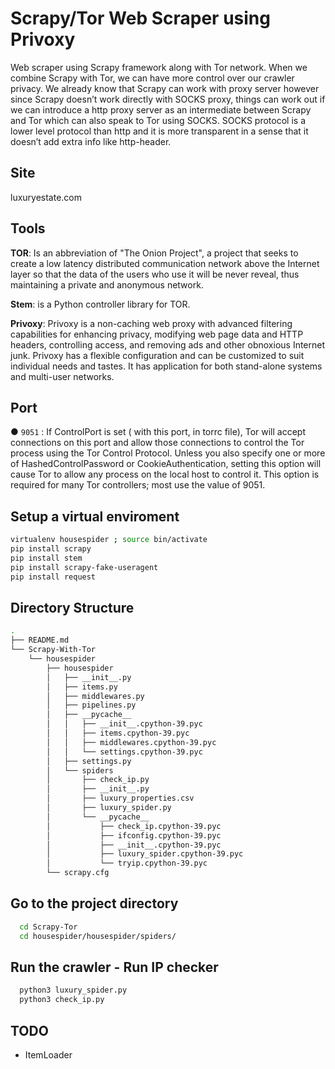 # Scrapy/Tor Web Scraper using Privoxy
Web scraper using Scrapy framework along with Tor network.
When we combine Scrapy with Tor, we can have more control over our crawler privacy. We already know that Scrapy can work with proxy server however since Scrapy doesn’t work directly with SOCKS proxy, things can work out if we can introduce a http proxy server as an intermediate between Scrapy and Tor which can also speak to Tor using SOCKS. SOCKS protocol is a lower level protocol than http and it is more transparent in a sense that it doesn’t add extra info like http-header.

## Site
luxuryestate.com

## Tools
**TOR**: Is an abbreviation of "The Onion Project", a project that seeks to create a low latency distributed communication network above the Internet layer so that the data of the users who use it will be never reveal, thus maintaining a private and anonymous network.

**Stem**: is a Python controller library for TOR.

**Privoxy**: Privoxy is a non-caching web proxy with advanced filtering capabilities for enhancing privacy, modifying web page data and HTTP headers, controlling access, and removing ads and other obnoxious Internet junk. Privoxy has a flexible configuration and can be customized to suit individual needs and tastes. It has application for both stand-alone systems and multi-user networks.

## Port
● `9051` :  If ControlPort is set ( with this port, in torrc file), Tor will accept connections on this port and allow those connections to control the Tor process using the Tor Control Protocol. 
Unless you also specify one or more of HashedControlPassword or CookieAuthentication, setting this option will cause Tor to allow any process on the local host to control it. This option is required for many Tor controllers; most use the value of 9051.

## Setup a virtual enviroment
```bash
virtualenv housespider ; source bin/activate
pip install scrapy 
pip install stem
pip install scrapy-fake-useragent
pip install request
```
## Directory Structure
```bash
.
├── README.md
└── Scrapy-With-Tor
    └── housespider
        ├── housespider
        │   ├── __init__.py
        │   ├── items.py
        │   ├── middlewares.py
        │   ├── pipelines.py
        │   ├── __pycache__
        │   │   ├── __init__.cpython-39.pyc
        │   │   ├── items.cpython-39.pyc
        │   │   ├── middlewares.cpython-39.pyc
        │   │   └── settings.cpython-39.pyc
        │   ├── settings.py
        │   └── spiders
        │       ├── check_ip.py
        │       ├── __init__.py
        │       ├── luxury_properties.csv
        │       ├── luxury_spider.py
        │       └── __pycache__
        │           ├── check_ip.cpython-39.pyc
        │           ├── ifconfig.cpython-39.pyc
        │           ├── __init__.cpython-39.pyc
        │           ├── luxury_spider.cpython-39.pyc
        │           └── tryip.cpython-39.pyc
        └── scrapy.cfg
```
## Go to the project directory

```bash
  cd Scrapy-Tor
  cd housespider/housespider/spiders/
```

## Run the crawler - Run IP checker
```bash
  python3 luxury_spider.py
  python3 check_ip.py
```
## TODO
- ItemLoader
